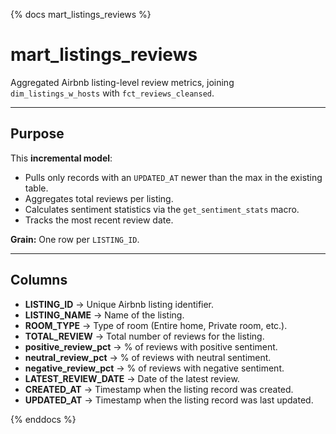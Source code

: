 {% docs mart_listings_reviews %}

# mart_listings_reviews

Aggregated Airbnb listing-level review metrics, joining `dim_listings_w_hosts`
with `fct_reviews_cleansed`.

---

## Purpose
This **incremental model**:
- Pulls only records with an `UPDATED_AT` newer than the max in the existing table.
- Aggregates total reviews per listing.
- Calculates sentiment statistics via the `get_sentiment_stats` macro.
- Tracks the most recent review date.

**Grain:** One row per `LISTING_ID`.

---

## Columns
- **LISTING_ID** → Unique Airbnb listing identifier.
- **LISTING_NAME** → Name of the listing.
- **ROOM_TYPE** → Type of room (Entire home, Private room, etc.).
- **TOTAL_REVIEW** → Total number of reviews for the listing.
- **positive_review_pct** → % of reviews with positive sentiment.
- **neutral_review_pct** → % of reviews with neutral sentiment.
- **negative_review_pct** → % of reviews with negative sentiment.
- **LATEST_REVIEW_DATE** → Date of the latest review.
- **CREATED_AT** → Timestamp when the listing record was created.
- **UPDATED_AT** → Timestamp when the listing record was last updated.

{% enddocs %}
